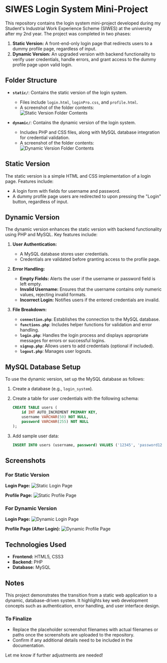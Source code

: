 # SIWES Login System Mini-Project

This repository contains the login system mini-project developed during my Student's Industrial Work Experience Scheme (SIWES) at the university after my 2nd year. The project was completed in two phases:

1. **Static Version:** A front-end-only login page that redirects users to a dummy profile page, regardless of input.
2. **Dynamic Version:** An upgraded version with backend functionality to verify user credentials, handle errors, and grant access to the dummy profile page upon valid login.

## Folder Structure

- **`static/`**: Contains the static version of the login system.
  - Files include `login.html`, `loginPro.css`, and `profile.html`.
  - A screenshot of the folder contents:
    ![Static Version Folder Contents](static-folder-screenshot.png)

- **`dynamic/`**: Contains the dynamic version of the login system.
  - Includes PHP and CSS files, along with MySQL database integration for credential validation.
  - A screenshot of the folder contents:
    ![Dynamic Version Folder Contents](dynamic-folder-screenshot.png)

## Static Version

The static version is a simple HTML and CSS implementation of a login page. Features include:

- A login form with fields for username and password.
- A dummy profile page users are redirected to upon pressing the "Login" button, regardless of input.

## Dynamic Version

The dynamic version enhances the static version with backend functionality using PHP and MySQL. Key features include:

1. **User Authentication:**
   - A MySQL database stores user credentials.
   - Credentials are validated before granting access to the profile page.

2. **Error Handling:**
   - **Empty Fields:** Alerts the user if the username or password field is left empty.
   - **Invalid Username:** Ensures that the username contains only numeric values, rejecting invalid formats.
   - **Incorrect Login:** Notifies users if the entered credentials are invalid.

3. **File Breakdown:**
   - **`connection.php`**: Establishes the connection to the MySQL database.
   - **`functions.php`**: Includes helper functions for validation and error handling.
   - **`login.php`**: Handles the login process and displays appropriate messages for errors or successful logins.
   - **`signup.php`**: Allows users to add credentials (optional if included).
   - **`logout.php`**: Manages user logouts.

## MySQL Database Setup

To use the dynamic version, set up the MySQL database as follows:

1. Create a database (e.g., `login_system`).
2. Create a table for user credentials with the following schema:

   ```sql
   CREATE TABLE users (
       id INT AUTO_INCREMENT PRIMARY KEY,
       username VARCHAR(50) NOT NULL,
       password VARCHAR(255) NOT NULL
   );
   ```

3. Add sample user data:

   ```sql
   INSERT INTO users (username, password) VALUES ('12345', 'password123');
   ```

## Screenshots

### For Static Version

**Login Page:**
![Static Login Page](static-login-page-screenshot.png)

**Profile Page:**
![Static Profile Page](static-profile-page-screenshot.png)

### For Dynamic Version

**Login Page:**
![Dynamic Login Page](dynamic-login-page-screenshot.png)

**Profile Page (After Login):**
![Dynamic Profile Page](dynamic-profile-page-screenshot.png)

## Technologies Used

- **Frontend:** HTML5, CSS3
- **Backend:** PHP
- **Database:** MySQL

## Notes

This project demonstrates the transition from a static web application to a dynamic, database-driven system. It highlights key web development concepts such as authentication, error handling, and user interface design.

### To Finalize

- Replace the placeholder screenshot filenames with actual filenames or paths once the screenshots are uploaded to the repository.
- Confirm if any additional details need to be included in the documentation.

Let me know if further adjustments are needed!
